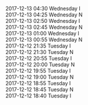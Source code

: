 2017-12-13 04:30 Wednesday  I  
2017-12-13 04:25 Wednesday  N  
2017-12-13 02:50 Wednesday  I  
2017-12-13 02:45 Wednesday  N  
2017-12-13 01:00 Wednesday  I  
2017-12-13 00:55 Wednesday  N  
2017-12-12 21:35 Tuesday  I  
2017-12-12 21:30 Tuesday  N  
2017-12-12 20:55 Tuesday  I  
2017-12-12 20:00 Tuesday  N  
2017-12-12 19:55 Tuesday  I  
2017-12-12 19:00 Tuesday  N  
2017-12-12 18:55 Tuesday  I  
2017-12-12 18:45 Tuesday  N  
2017-12-12 18:40 Tuesday  I  
